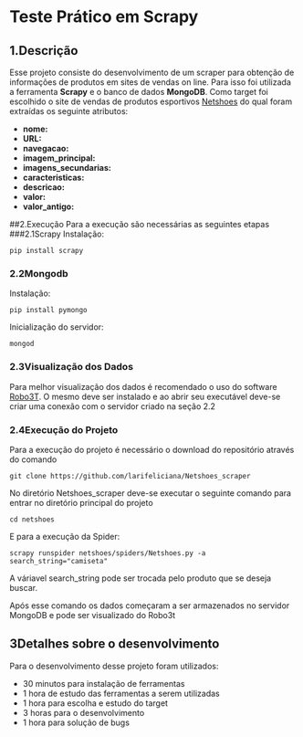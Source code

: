 # Teste Prático em Scrapy

## 1.Descrição
Esse projeto consiste do desenvolvimento de um scraper para obtenção de informações de produtos em sites de vendas on line. Para isso foi utilizada a ferramenta **Scrapy** e o banco de dados **MongoDB**. Como target foi escolhido o site de vendas de produtos esportivos  [Netshoes](https://www.netshoes.com.br/) do qual foram extraídas os seguinte atributos:


*    **nome:** 
*    **URL:**  
*    **navegacao:**
*    **imagem_principal:**
*    **imagens_secundarias:**
*    **caracteristicas:**
*    **descricao:**
*    **valor:**
*    **valor_antigo:**


##2.Execução
Para a execução são necessárias as seguintes etapas
###2.1Scrapy 
Instalação:



```
pip install scrapy
```



### 2.2Mongodb
Instalação:
```
pip install pymongo
```

Inicialização do servidor:
```
mongod
```
### 2.3Visualização dos Dados
Para melhor visualização dos dados é recomendado o uso do software [Robo3T](https://robomongo.org). O mesmo deve ser instalado e ao abrir seu executável deve-se criar uma conexão com o servidor criado na seção 2.2

### 2.4Execução do Projeto 
Para a execução do projeto é necessário o download do repositório através do comando

```git clone https://github.com/larifeliciana/Netshoes_scraper```

No diretório Netshoes_scraper deve-se executar o seguinte comando para entrar no diretório principal do projeto

   ``` cd netshoes ```
   
   
   
 E para a execução da Spider:
 
 ```scrapy runspider netshoes/spiders/Netshoes.py -a search_string="camiseta"```
 



A váriavel search_string pode ser trocada pelo produto que se deseja buscar.

Após esse comando os dados começaram a ser armazenados no servidor MongoDB e pode ser visualizado do Robo3t

## 3Detalhes sobre o desenvolvimento

Para o desenvolvimento desse projeto foram utilizados:



* 30 minutos para instalação de ferramentas
* 1 hora de estudo das ferramentas a serem utilizadas
* 1 hora para escolha e estudo do target
* 3 horas para o desenvolvimento 
* 1 hora para solução de bugs

